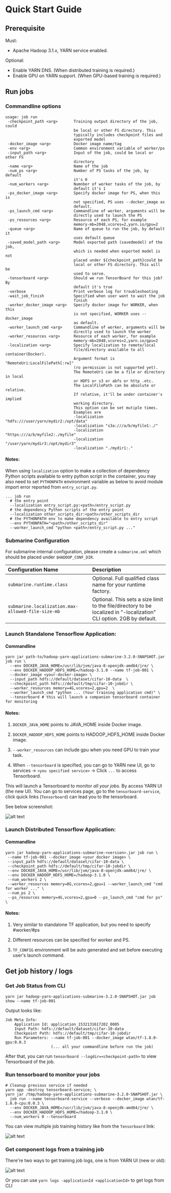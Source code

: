 <!---
  Licensed under the Apache License, Version 2.0 (the "License");
  you may not use this file except in compliance with the License.
  You may obtain a copy of the License at

   http://www.apache.org/licenses/LICENSE-2.0

  Unless required by applicable law or agreed to in writing, software
  distributed under the License is distributed on an "AS IS" BASIS,
  WITHOUT WARRANTIES OR CONDITIONS OF ANY KIND, either express or implied.
  See the License for the specific language governing permissions and
  limitations under the License. See accompanying LICENSE file.
-->

# Quick Start Guide

## Prerequisite

Must:

- Apache Hadoop 3.1.x, YARN service enabled.

Optional:

- Enable YARN DNS. (When distributed training is required.)
- Enable GPU on YARN support. (When GPU-based training is required.)

## Run jobs

### Commandline options

```$xslt
usage: job run
 -checkpoint_path <arg>       Training output directory of the job, could
                              be local or other FS directory. This
                              typically includes checkpoint files and
                              exported model
 -docker_image <arg>          Docker image name/tag
 -env <arg>                   Common environment variable of worker/ps
 -input_path <arg>            Input of the job, could be local or other FS
                              directory
 -name <arg>                  Name of the job
 -num_ps <arg>                Number of PS tasks of the job, by default
                              it's 0
 -num_workers <arg>           Numnber of worker tasks of the job, by
                              default it's 1
 -ps_docker_image <arg>       Specify docker image for PS, when this is
                              not specified, PS uses --docker_image as
                              default.
 -ps_launch_cmd <arg>         Commandline of worker, arguments will be
                              directly used to launch the PS
 -ps_resources <arg>          Resource of each PS, for example
                              memory-mb=2048,vcores=2,yarn.io/gpu=2
 -queue <arg>                 Name of queue to run the job, by default it
                              uses default queue
 -saved_model_path <arg>      Model exported path (savedmodel) of the job,
                              which is needed when exported model is not
                              placed under ${checkpoint_path}could be
                              local or other FS directory. This will be
                              used to serve.
 -tensorboard <arg>           Should we run TensorBoard for this job? By
                              default it's true
 -verbose                     Print verbose log for troubleshooting
 -wait_job_finish             Specified when user want to wait the job
                              finish
 -worker_docker_image <arg>   Specify docker image for WORKER, when this
                              is not specified, WORKER uses --docker_image
                              as default.
 -worker_launch_cmd <arg>     Commandline of worker, arguments will be
                              directly used to launch the worker
 -worker_resources <arg>      Resource of each worker, for example
                              memory-mb=2048,vcores=2,yarn.io/gpu=2
 -localization <arg>          Specify localization to remote/local
                              file/directory available to all container(Docker).
                              Argument format is "RemoteUri:LocalFilePath[:rw]"
                              (ro permission is not supported yet).
                              The RemoteUri can be a file or directory in local
                              or HDFS or s3 or abfs or http .etc.
                              The LocalFilePath can be absolute or relative.
                              If relative, it'll be under container's implied
                              working directory.
                              This option can be set mutiple times.
                              Examples are
                              -localization "hdfs:///user/yarn/mydir2:/opt/data"
                              -localization "s3a:///a/b/myfile1:./"
                              -localization "https:///a/b/myfile2:./myfile"
                              -localization "/user/yarn/mydir3:/opt/mydir3"
                              -localization "./mydir1:."
```

#### Notes:
When using `localization` option to make a collection of dependency Python 
scripts available to entry python script in the container, you may also need to
 set `PYTHONPATH` environment variable as below to avoid module import error 
reported from `entry_script.py`.

```
... job run
  # the entry point
  --localization entry_script.py:<path>/entry_script.py
  # the dependency Python scripts of the entry point
  --localization other_scripts_dir:<path>/other_scripts_dir
  # the PYTHONPATH env to make dependency available to entry script
  --env PYTHONPATH="<path>/other_scripts_dir"
  --worker_launch_cmd "python <path>/entry_script.py ..."
```

### Submarine Configuration

For submarine internal configuration, please create a `submarine.xml` which should be placed under `$HADOOP_CONF_DIR`.

|Configuration Name | Description |
|:---- |:---- |
| `submarine.runtime.class` | Optional. Full qualified class name for your runtime factory. |
| `submarine.localization.max-allowed-file-size-mb` | Optional. This sets a size limit to the file/directory to be localized in "-localization" CLI option. 2GB by default. |



### Launch Standalone Tensorflow Application:

#### Commandline
```
yarn jar path-to/hadoop-yarn-applications-submarine-3.2.0-SNAPSHOT.jar job run \
  --env DOCKER_JAVA_HOME=/usr/lib/jvm/java-8-openjdk-amd64/jre/ \
  --env DOCKER_HADOOP_HDFS_HOME=/hadoop-3.1.0 --name tf-job-001 \
  --docker_image <your-docker-image> \
  --input_path hdfs://default/dataset/cifar-10-data  \
  --checkpoint_path hdfs://default/tmp/cifar-10-jobdir \
  --worker_resources memory=4G,vcores=2,gpu=2  \
  --worker_launch_cmd "python ... (Your training application cmd)" \
  --tensorboard # this will launch a companion tensorboard container for monitoring
```

#### Notes:

1) `DOCKER_JAVA_HOME` points to JAVA_HOME inside Docker image.

2) `DOCKER_HADOOP_HDFS_HOME` points to HADOOP_HDFS_HOME inside Docker image.

3) `--worker_resources` can include gpu when you need GPU to train your task.

4) When `--tensorboard` is specified, you can go to YARN new UI, go to services -> `<you specified service>` -> Click `...` to access Tensorboard.

This will launch a Tensorboard to monitor *all your jobs*. By access YARN UI (the new UI). You can go to services page, go to the `tensorboard-service`, click quick links (`Tensorboard`) can lead you to the tensorboard.

See below screenshot:

![alt text](./images/tensorboard-service.png "Tensorboard service")

### Launch Distributed Tensorflow Application:

#### Commandline

```
yarn jar hadoop-yarn-applications-submarine-<version>.jar job run \
 --name tf-job-001 --docker_image <your docker image> \
 --input_path hdfs://default/dataset/cifar-10-data \
 --checkpoint_path hdfs://default/tmp/cifar-10-jobdir \
 --env DOCKER_JAVA_HOME=/usr/lib/jvm/java-8-openjdk-amd64/jre/ \
 --env DOCKER_HADOOP_HDFS_HOME=/hadoop-3.1.0 \
 --num_workers 2 \
 --worker_resources memory=8G,vcores=2,gpu=1 --worker_launch_cmd "cmd for worker ..." \
 --num_ps 2 \
 --ps_resources memory=4G,vcores=2,gpu=0 --ps_launch_cmd "cmd for ps" \
```

#### Notes:

1) Very similar to standalone TF application, but you need to specify #worker/#ps

2) Different resources can be specified for worker and PS.

3) `TF_CONFIG` environment will be auto generated and set before executing user's launch command.

## Get job history / logs

### Get Job Status from CLI

```
yarn jar hadoop-yarn-applications-submarine-3.2.0-SNAPSHOT.jar job show --name tf-job-001
```

Output looks like:
```
Job Meta Info:
	Application Id: application_1532131617202_0005
	Input Path: hdfs://default/dataset/cifar-10-data
	Checkpoint Path: hdfs://default/tmp/cifar-10-jobdir
	Run Parameters: --name tf-job-001 --docker_image wtan/tf-1.8.0-gpu:0.0.3
	                (... all your commandline before run the job)
```

After that, you can run ```tensorboard --logdir=<checkpoint-path>``` to view Tensorboard of the job.

### Run tensorboard to monitor your jobs

```
# Cleanup previous service if needed
yarn app -destroy tensorboard-service; \
yarn jar /tmp/hadoop-yarn-applications-submarine-3.2.0-SNAPSHOT.jar \
  job run --name tensorboard-service --verbose --docker_image wtan/tf-1.8.0-cpu:0.0.3 \
  --env DOCKER_JAVA_HOME=/usr/lib/jvm/java-8-openjdk-amd64/jre/ \
  --env DOCKER_HADOOP_HDFS_HOME=/hadoop-3.1.0 \
  --num_workers 0 --tensorboard
```

You can view multiple job training history like from the `Tensorboard` link:

![alt text](./images/multiple-tensorboard-jobs.png "Tensorboard for multiple jobs")


### Get component logs from a training job

There're two ways to get training job logs, one is from YARN UI (new or old):

![alt text](./images/job-logs-ui.png "Job logs UI")

Or you can use `yarn logs -applicationId <applicationId>` to get logs from CLI
